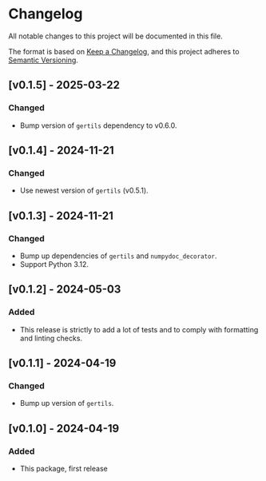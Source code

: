 # Changelog
All notable changes to this project will be documented in this file.

The format is based on [Keep a Changelog](https://keepachangelog.com/en/1.1.0/),
and this project adheres to [Semantic Versioning](https://semver.org/spec/v2.0.0.html).

## [v0.1.5] - 2025-03-22

### Changed
* Bump version of `gertils` dependency to v0.6.0.

## [v0.1.4] - 2024-11-21

### Changed
* Use newest version of `gertils` (v0.5.1).

## [v0.1.3] - 2024-11-21

### Changed
* Bump up dependencies of `gertils` and `numpydoc_decorator`.
* Support Python 3.12.

## [v0.1.2] - 2024-05-03

### Added
* This release is strictly to add a lot of tests and to comply with formatting and linting checks.

## [v0.1.1] - 2024-04-19

### Changed
* Bump up version of `gertils`.

## [v0.1.0] - 2024-04-19
 
### Added
* This package, first release
